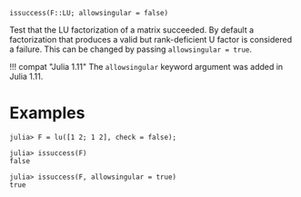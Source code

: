 ```
issuccess(F::LU; allowsingular = false)
```

Test that the LU factorization of a matrix succeeded. By default a factorization that produces a valid but rank-deficient U factor is considered a failure. This can be changed by passing `allowsingular = true`.

!!! compat "Julia 1.11"
    The `allowsingular` keyword argument was added in Julia 1.11.


# Examples

```jldoctest
julia> F = lu([1 2; 1 2], check = false);

julia> issuccess(F)
false

julia> issuccess(F, allowsingular = true)
true
```
